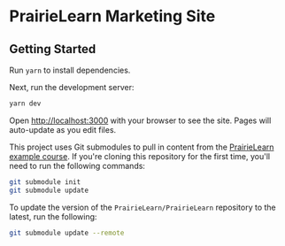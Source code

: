 # PrairieLearn Marketing Site

## Getting Started

Run `yarn` to install dependencies.

Next, run the development server:

```bash
yarn dev
```

Open [http://localhost:3000](http://localhost:3000) with your browser to see the site. Pages will auto-update as you edit files.

This project uses Git submodules to pull in content from the [PrairieLearn example course](https://github.com/PrairieLearn/PrairieLearn/tree/master/exampleCourse). If you're cloning this repository for the first time, you'll need to run the following commands:

```bash
git submodule init
git submodule update
```

To update the version of the `PrairieLearn/PrairieLearn` repository to the latest, run the following:

```bash
git submodule update --remote
```
